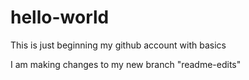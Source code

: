 # hello-world
This is just beginning my github account with basics


I am making changes to my new branch "readme-edits"
